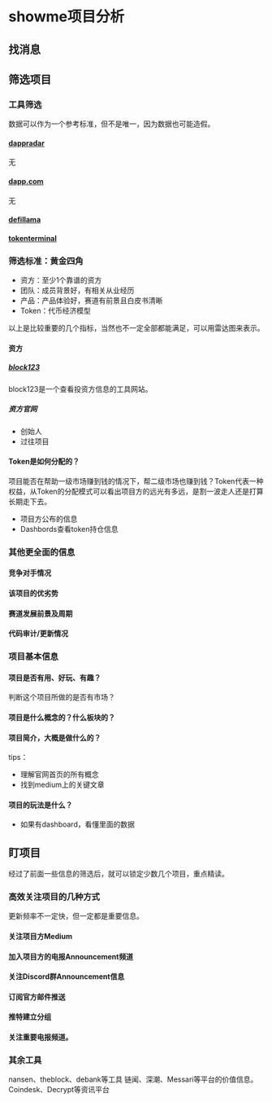 # showme项目分析

## 找消息

## 筛选项目

### 工具筛选

数据可以作为一个参考标准，但不是唯一，因为数据也可能造假。

#### [dappradar](https://dappradar.com/)

无

#### [dapp.com](https://www.dapp.com/)

无

#### [defillama](https://defillama.com/)

#### [tokenterminal](https://www.tokenterminal.com/)

### 筛选标准：黄金四角

- 资方：至少1个靠谱的资方
- 团队：成员背景好，有相关从业经历
- 产品：产品体验好，赛道有前景且白皮书清晰
- Token：代币经济模型

以上是比较重要的几个指标，当然也不一定全部都能满足，可以用雷达图来表示。

#### 资方

##### [block123](https://www.block123.com/)

block123是一个查看投资方信息的工具网站。

##### 资方官网

- 创始人
- 过往项目

#### Token是如何分配的？

项目能否在帮助一级市场赚到钱的情况下，帮二级市场也赚到钱？Token代表一种权益，从Token的分配模式可以看出项目方的远光有多远，是割一波走人还是打算长期走下去。

- 项目方公布的信息
- Dashbords查看token持仓信息

### 其他更全面的信息

#### 竞争对手情况

#### 该项目的优劣势

#### 赛道发展前景及周期

#### 代码审计/更新情况

### 项目基本信息

#### 项目是否有用、好玩、有趣？

判断这个项目所做的是否有市场？

#### 项目是什么概念的？什么板块的？

#### 项目简介，大概是做什么的？

tips：

- 理解官网首页的所有概念
- 找到medium上的关键文章

#### 项目的玩法是什么？

- 如果有dashboard，看懂里面的数据

## 盯项目

经过了前面一些信息的筛选后，就可以锁定少数几个项目，重点精读。

### 高效关注项目的几种方式

更新频率不一定快，但一定都是重要信息。

#### 关注项目方Medium

#### 加入项目方的电报Announcement频道

#### 关注Discord群Announcement信息

#### 订阅官方邮件推送

#### 推特建立分组

#### 关注重要电报频道。

### 其余工具

nansen、theblock、debank等工具
链闻、深潮、Messari等平台的价值信息。
Coindesk、Decrypt等资讯平台